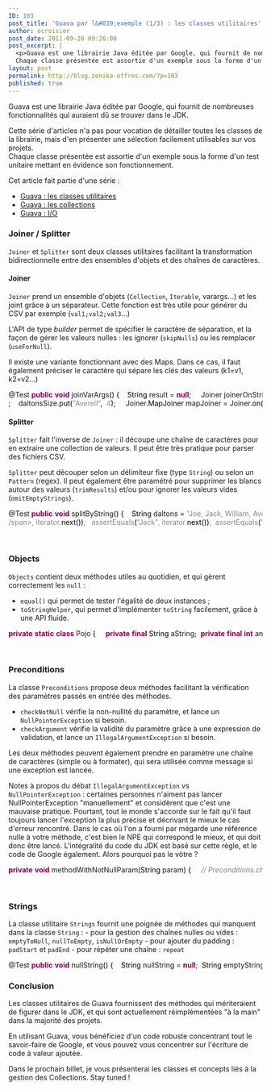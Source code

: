 ```yaml
---
ID: 103
post_title: 'Guava par l&#039;exemple (1/3) : les classes utilitaires'
author: ocroisier
post_date: 2011-09-28 09:26:00
post_excerpt: |
  <p>Guava est une librairie Java éditée par Google, qui fournit de nombreuses fonctionnalités qui auraient dû se trouver dans le JDK.</p> <p>Cette série d'articles n'a pas pour vocation de détailler toutes les classes de la librairie, mais d'en présenter une sélection facilement utilisables sur vos projets.<br />
  Chaque classe présentée est assortie d'un exemple sous la forme d'un test unitaire mettant en évidence son fonctionnement.</p> <p>Cet article fait partie d'une série&nbsp;:</p> <ul> <li><a href="/index.php?post/2011/09/26/Guava-par-l-exemple-%281/3%29-%3A-les-classes-utilitaires">Guava&nbsp;: les classes utilitaires</a></li> <li><a href="/index.php?post/2011/10/04/Guava-par-l-exemple-%282/3%29-%3A-les-collections">Guava&nbsp;: les collections</a></li> <li><a href="/index.php?post/2011/10/13/Guava-par-l-exemple-%283/3%29-%3A-I/O">Guava&nbsp;: I/O</a></li> </ul>
layout: post
permalink: http://blog.zenika-offres.com/?p=103
published: true
---
```

<p>Guava est une librairie Java éditée par Google, qui fournit de nombreuses fonctionnalités qui auraient dû se trouver dans le JDK.</p> <p>Cette série d'articles n'a pas pour vocation de détailler toutes les classes de la librairie, mais d'en présenter une sélection facilement utilisables sur vos projets.<br />
Chaque classe présentée est assortie d'un exemple sous la forme d'un test unitaire mettant en évidence son fonctionnement.</p> <p>Cet article fait partie d'une série&nbsp;:</p> <ul> <li><a href="/index.php?post/2011/09/26/Guava-par-l-exemple-%281/3%29-%3A-les-classes-utilitaires">Guava&nbsp;: les classes utilitaires</a></li> <li><a href="/index.php?post/2011/10/04/Guava-par-l-exemple-%282/3%29-%3A-les-collections">Guava&nbsp;: les collections</a></li> <li><a href="/index.php?post/2011/10/13/Guava-par-l-exemple-%283/3%29-%3A-I/O">Guava&nbsp;: I/O</a></li> </ul>
<!--more-->
<h3>Joiner / Splitter</h3> <p><code>Joiner</code> et <code>Splitter</code> sont deux classes utilitaires facilitant la transformation bidirectionnelle entre des ensembles d'objets et des chaînes de caractères.</p> <h4>Joiner</h4> <p><code>Joiner</code> prend un ensemble d'objets (<code>Collection</code>, <code>Iterable</code>, varargs...) et les joint grâce à un séparateur. Cette fonction est très utile pour générer du CSV par exemple (<code>val1;val2;val3</code>...)</p> <p>L'API de type <em>builder</em> permet de spécifier le caractère de séparation, et la façon de gérer les valeurs nulles&nbsp;: les ignorer (<code>skipNulls</code>) ou les remplacer (<code>useForNull</code>).</p> <p>Il existe une variante fonctionnant avec des Maps. Dans ce cas, il faut également préciser le caractère qui sépare les clés des valeurs (k1=v1, k2=v2...)</p> <pre class="java code java" style="font-family:inherit">@Test <span style="color: #7F0055; font-weight: bold;">public</span> <span style="color: #7F0055; font-weight: bold;">void</span> joinVarArgs<span style="color: #000000;">&#40;</span><span style="color: #000000;">&#41;</span> <span style="color: #000000;">&#123;</span> 	<span style="color: #000000;">String</span> result = <span style="color: #7F0055; font-weight: bold;">null</span>; &nbsp; 	Joiner joinerOnString = Joiner.<span style="color: #000000;">on</span><span style="color: #000000;">&#40;</span><span style="color: #888888;">&quot;, &quot;</span><span style="color: #000000;">&#41;</span>; 	result = joinerOnString.<span style="color: #000000;">join</span><span style="color: #000000;">&#40;</span><span style="color: #888888;">&quot;Hello&quot;</span>, <span style="color: #888888;">&quot;World&quot;</span><span style="color: #000000;">&#41;</span>; 	assertEquals<span style="color: #000000;">&#40;</span><span style="color: #888888;">&quot;Hello, World&quot;</span>, result<span style="color: #000000;">&#41;</span>; &nbsp; 	Joiner joinerOnChar = Joiner.<span style="color: #000000;">on</span><span style="color: #000000;">&#40;</span><span style="color: #888888;">' '</span><span style="color: #000000;">&#41;</span>; 	result = joinerOnChar.<span style="color: #000000;">join</span><span style="color: #000000;">&#40;</span><span style="color: #888888;">&quot;Hello&quot;</span>, <span style="color: #888888;">&quot;World&quot;</span><span style="color: #000000;">&#41;</span>; 	assertEquals<span style="color: #000000;">&#40;</span><span style="color: #888888;">&quot;Hello World&quot;</span>, result<span style="color: #000000;">&#41;</span>; <span style="color: #000000;">&#125;</span> &nbsp; @Test <span style="color: #7F0055; font-weight: bold;">public</span> <span style="color: #7F0055; font-weight: bold;">void</span> joinIterable<span style="color: #000000;">&#40;</span><span style="color: #000000;">&#41;</span> <span style="color: #000000;">&#123;</span> 	<span style="color: #000000;">String</span> result = <span style="color: #7F0055; font-weight: bold;">null</span>; 	List<span style="color: #000000;">&lt;</span>String<span style="color: #000000;">&gt;</span> daltons = <span style="color: #000000;">Arrays</span>.<span style="color: #000000;">asList</span><span style="color: #000000;">&#40;</span><span style="color: #888888;">&quot;Joe&quot;</span>, <span style="color: #888888;">&quot;Jack&quot;</span>, <span style="color: #888888;">&quot;William&quot;</span>, <span style="color: #888888;">&quot;Averell&quot;</span><span style="color: #000000;">&#41;</span>; &nbsp; 	Joiner joiner = Joiner.<span style="color: #000000;">on</span><span style="color: #000000;">&#40;</span><span style="color: #888888;">&quot;, &quot;</span><span style="color: #000000;">&#41;</span>; 	result = joiner.<span style="color: #000000;">join</span><span style="color: #000000;">&#40;</span>daltons<span style="color: #000000;">&#41;</span>; 	assertEquals<span style="color: #000000;">&#40;</span><span style="color: #888888;">&quot;Joe, Jack, William, Averell&quot;</span>, result<span style="color: #000000;">&#41;</span>; <span style="color: #000000;">&#125;</span> &nbsp; @Test <span style="color: #7F0055; font-weight: bold;">public</span> <span style="color: #7F0055; font-weight: bold;">void</span> joinNulls<span style="color: #000000;">&#40;</span><span style="color: #000000;">&#41;</span> <span style="color: #000000;">&#123;</span> 	<span style="color: #000000;">String</span> result = <span style="color: #7F0055; font-weight: bold;">null</span>; 	List<span style="color: #000000;">&lt;</span>String<span style="color: #000000;">&gt;</span> daltons = <span style="color: #000000;">Arrays</span>.<span style="color: #000000;">asList</span><span style="color: #000000;">&#40;</span><span style="color: #888888;">&quot;Joe&quot;</span>, <span style="color: #7F0055; font-weight: bold;">null</span>, <span style="color: #888888;">&quot;Jack&quot;</span>, <span style="color: #7F0055; font-weight: bold;">null</span>, <span style="color: #888888;">&quot;William&quot;</span>, <span style="color: #7F0055; font-weight: bold;">null</span>, <span style="color: #888888;">&quot;Averell&quot;</span><span style="color: #000000;">&#41;</span>; &nbsp; 	Joiner joinerSkippingNulls = Joiner.<span style="color: #000000;">on</span><span style="color: #000000;">&#40;</span><span style="color: #888888;">&quot;, &quot;</span><span style="color: #000000;">&#41;</span>.<span style="color: #000000;">skipNulls</span><span style="color: #000000;">&#40;</span><span style="color: #000000;">&#41;</span>; 	result = joinerSkippingNulls.<span style="color: #000000;">join</span><span style="color: #000000;">&#40;</span>daltons<span style="color: #000000;">&#41;</span>; 	assertEquals<span style="color: #000000;">&#40;</span><span style="color: #888888;">&quot;Joe, Jack, William, Averell&quot;</span>, result<span style="color: #000000;">&#41;</span>; &nbsp; 	Joiner joinerReplacingNulls = Joiner.<span style="color: #000000;">on</span><span style="color: #000000;">&#40;</span><span style="color: #888888;">&quot;, &quot;</span><span style="color: #000000;">&#41;</span>.<span style="color: #000000;">useForNull</span><span style="color: #000000;">&#40;</span><span style="color: #888888;">&quot;&lt;null&gt;&quot;</span><span style="color: #000000;">&#41;</span>; 	result = joinerReplacingNulls.<span style="color: #000000;">join</span><span style="color: #000000;">&#40;</span>daltons<span style="color: #000000;">&#41;</span>; 	assertEquals<span style="color: #000000;">&#40;</span><span style="color: #888888;">&quot;Joe, &lt;null&gt;, Jack, &lt;null&gt;, William, &lt;null&gt;, Averell&quot;</span>, result<span style="color: #000000;">&#41;</span>; <span style="color: #000000;">&#125;</span> &nbsp; @Test <span style="color: #7F0055; font-weight: bold;">public</span> <span style="color: #7F0055; font-weight: bold;">void</span> joinMap<span style="color: #000000;">&#40;</span><span style="color: #000000;">&#41;</span> <span style="color: #000000;">&#123;</span> 	<span style="color: #000000;">String</span> result = <span style="color: #7F0055; font-weight: bold;">null</span>; 	Map<span style="color: #000000;">&lt;</span>String, Integer<span style="color: #000000;">&gt;</span> daltonsSize = <span style="color: #7F0055; font-weight: bold;">new</span> LinkedHashMap<span style="color: #000000;">&lt;</span>String, Integer<span style="color: #000000;">&gt;</span><span style="color: #000000;">&#40;</span><span style="color: #000000;">&#41;</span>; 	daltonsSize.<span style="color: #000000;">put</span><span style="color: #000000;">&#40;</span><span style="color: #888888;">&quot;Joe&quot;</span>,      <span style="color: #cc66cc;">1</span><span style="color: #000000;">&#41;</span>; 	daltonsSize.<span style="color: #000000;">put</span><span style="color: #000000;">&#40;</span><span style="color: #888888;">&quot;Jack&quot;</span>,     <span style="color: #cc66cc;">2</span><span style="color: #000000;">&#41;</span>; 	daltonsSize.<span style="color: #000000;">put</span><span style="color: #000000;">&#40;</span><span style="color: #888888;">&quot;William&quot;</span>,  <span style="color: #cc66cc;">3</span><span style="color: #000000;">&#41;
</span>; 	daltonsSize.<span style="color: #000000;">put</span><span style="color: #000000;">&#40;</span><span style="color: #888888;">&quot;Averell&quot;</span>,  <span style="color: #cc66cc;">4</span><span style="color: #000000;">&#41;</span>; &nbsp; 	Joiner.<span style="color: #000000;">MapJoiner</span> mapJoiner = Joiner.<span style="color: #000000;">on</span><span style="color: #000000;">&#40;</span><span style="color: #888888;">&quot;, &quot;</span><span style="color: #000000;">&#41;</span>.<span style="color: #000000;">withKeyValueSeparator</span><span style="color: #000000;">&#40;</span><span style="color: #888888;">&quot;=&quot;</span><span style="color: #000000;">&#41;</span>; 	result = mapJoiner.<span style="color: #000000;">join</span><span style="color: #000000;">&#40;</span>daltonsSize<span style="color: #000000;">&#41;</span>; 	assertEquals<span style="color: #000000;">&#40;</span><span style="color: #888888;">&quot;Joe=1, Jack=2, William=3, Averell=4&quot;</span>, result<span style="color: #000000;">&#41;</span>; <span style="color: #000000;">&#125;</span></pre> <h4>Splitter</h4> <p><code>Splitter</code> fait l'inverse de <code>Joiner</code>&nbsp;: il découpe une chaîne de caractères pour en extraire une collection de valeurs. Il peut être très pratique pour parser des fichiers CSV.</p> <p><code>Splitter</code> peut découper selon un délimiteur fixe (type <code>String</code>) ou selon un <code>Pattern</code> (regex). Il peut également être paramétré pour supprimer les blancs autour des valeurs (<code>trimResults</code>) et/ou pour ignorer les valeurs vides (<code>omitEmptyStrings</code>).</p> <pre class="java code java" style="font-family:inherit">@Test <span style="color: #7F0055; font-weight: bold;">public</span> <span style="color: #7F0055; font-weight: bold;">void</span> splitByString<span style="color: #000000;">&#40;</span><span style="color: #000000;">&#41;</span> <span style="color: #000000;">&#123;</span> 	<span style="color: #000000;">String</span> daltons = <span style="color: #888888;">&quot;Joe, Jack, William, Averell&quot;</span>; 	<span style="color: #000000;">String</span> delimiter = <span style="color: #888888;">&quot;, &quot;</span>; &nbsp; 	Splitter splitterOnString = Splitter.<span style="color: #000000;">on</span><span style="color: #000000;">&#40;</span>delimiter<span style="color: #000000;">&#41;</span>; 	Iterable<span style="color: #000000;">&lt;</span>String<span style="color: #000000;">&gt;</span> split = splitterOnString.<span style="color: #000000;">split</span><span style="color: #000000;">&#40;</span>daltons<span style="color: #000000;">&#41;</span>; &nbsp; 	Iterator<span style="color: #000000;">&lt;</span>String<span style="color: #000000;">&gt;</span> iterator = split.<span style="color: #000000;">iterator</span><span style="color: #000000;">&#40;</span><span style="color: #000000;">&#41;</span>; 	assertEquals<span style="color: #000000;">&#40;</span><span style="color: #888888;">&quot;Joe&quot;</span>, iterator.<span style="color: #000000;">next</span><span style="color: #000000;">&#40;</span><span style="color: #000000;">&#41;</span><span style="color: #000000;">&#41;</span>; 	assertEquals<span style="color: #000000;">&#40;</span><span style="color: #888888;">&quot;Jack&quot;</span>, iterator.<span style="color: #000000;">next</span><span style="color: #000000;">&#40;</span><span style="color: #000000;">&#41;</span><span style="color: #000000;">&#41;</span>; 	assertEquals<span style="color: #000000;">&#40;</span><span style="color: #888888;">&quot;William&quot;</span>, iterator.<span style="color: #000000;">next</span><span style="color: #000000;">&#40;</span><span style="color: #000000;">&#41;</span><span style="color: #000000;">&#41;</span>; 	assertEquals<span style="color: #000000;">&#40;</span><span style="color: #888888;">&quot;Averell&quot;</span>, iterator.<span style="color: #000000;">next</span><span style="color: #000000;">&#40;</span><span style="color: #000000;">&#41;</span><span style="color: #000000;">&#41;</span>; <span style="color: #000000;">&#125;</span> &nbsp; @Test <span style="color: #7F0055; font-weight: bold;">public</span> <span style="color: #7F0055; font-weight: bold;">void</span> splitByPattern<span style="color: #000000;">&#40;</span><span style="color: #000000;">&#41;</span> <span style="color: #000000;">&#123;</span> 	<span style="color: #000000;">String</span> daltons = <span style="color: #888888;">&quot;Joe, Jack, William, Averell&quot;</span>; 	<span style="color: #000000;">String</span> delimiter = <span style="color: #888888;">&quot;,<span style="color: #000099; font-weight: bold;">\</span>s+&quot;</span>; &nbsp; 	Splitter splitterOnString = Splitter.<span style="color: #000000;">onPattern</span><span style="color: #000000;">&#40;</span>delimiter<span style="color: #000000;">&#41;</span>; 	Iterable<span style="color: #000000;">&lt;</span>String<span style="color: #000000;">&gt;</span> split = splitterOnString.<span style="color: #000000;">split</span><span style="color: #000000;">&#40;</span>daltons<span style="color: #000000;">&#41;</span>; &nbsp; 	Iterator<span style="color: #000000;">&lt;</span>String<span style="color: #000000;">&gt;</span> iterator = split.<span style="color: #000000;">iterator</span><span style="color: #000000;">&#40;</span><span style="color: #000000;">&#41;</span>; 	assertEquals<span style="color: #000000;">&#40;</span><span style="color: #888888;">&quot;Joe&quot;</span>, iterator.<span style="color: #000000;">next</span><span style="color: #000000;">&#40;</span><span style="color: #000000;">&#41;</span><span style="color: #000000;">&#41;</span>; 	assertEquals<span style="color: #000000;">&#40;</span><span style="color: #888888;">&quot;Jack&quot;</span>, iterator.<span style="color: #000000;">next</span><span style="color: #000000;">&#40;</span><span style="color: #000000;">&#41;</span><span style="color: #000000;">&#41;</span>; 	assertEquals<span style="color: #000000;">&#40;</span><span style="color: #888888;">&quot;William&quot;</span>, iterator.<span style="color: #000000;">next</span><span style="color: #000000;">&#40;</span><span style="color: #000000;">&#41;</span><span style="color: #000000;">&#41;</span>; 	assertEquals<span style="color: #000000;">&#40;</span><span style="color: #888888;">&quot;Averell&quot;</span>, iterator.<span style="color: #000000;">next</span><span style="color: #000000;">&#40;</span><span style="color: #000000;">&#41;</span><span style="color: #000000;">&#41;</span>; <span style="color: #000000;">&#125;</span> &nbsp; @Test <span style="color: #7F0055; font-weight: bold;">public</span> <span style="color: #7F0055; font-weight: bold;">void</span> splitAndRemoveEmptyResults<span style="color: #000000;">&#40;</span><span style="color: #000000;">&#41;</span> <span style="color: #000000;">&#123;</span> 	<span style="color: #000000;">String</span> daltons = <span style="color: #888888;">&quot;Joe, , Jack, , William, , Averell&quot;</span>; 	<span style="color: #000000;">String</span> delimiter = <span style="color: #888888;">&quot;, &quot;</span>; &nbsp; 	Splitter splitterOnString = Splitter.<span style="color: #000000;">on</span><span style="color: #000000;">&#40;</span>delimiter<span style="color: #000000;">&#41;</span>.<span style="color: #000000;">trimResults</span><span style="color: #000000;">&#40;</span><span style="color: #000000;">&#41;</span>.<span style="color: #000000;">omitEmptyStrings</span><span style="color: #000000;">&#40;</span><span style="color: #000000;">&#41;</span>; 	Iterable<span style="color: #000000;">&lt;</span>String<span style="color: #000000;">&gt;</span> split = splitterOnString.<span style="color: #000000;">split</span><span style="color: #000000;">&#40;</span>daltons<span style="color: #000000;">&#41;</span>; &nbsp; 	Iterator<span style="color: #000000;">&lt;</span>String<span style="color: #000000;">&gt;</span> iterator = split.<span style="color: #000000;">iterator</span><span style="color: #000000;">&#40;</span><span style="color: #000000;">&#41;</span>; 	assertEquals<span style="color: #000000;">&#40;</span><span style="color: #888888;">&quot;Joe&quot;<
/span>, iterator.<span style="color: #000000;">next</span><span style="color: #000000;">&#40;</span><span style="color: #000000;">&#41;</span><span style="color: #000000;">&#41;</span>; 	assertEquals<span style="color: #000000;">&#40;</span><span style="color: #888888;">&quot;Jack&quot;</span>, iterator.<span style="color: #000000;">next</span><span style="color: #000000;">&#40;</span><span style="color: #000000;">&#41;</span><span style="color: #000000;">&#41;</span>; 	assertEquals<span style="color: #000000;">&#40;</span><span style="color: #888888;">&quot;William&quot;</span>, iterator.<span style="color: #000000;">next</span><span style="color: #000000;">&#40;</span><span style="color: #000000;">&#41;</span><span style="color: #000000;">&#41;</span>; 	assertEquals<span style="color: #000000;">&#40;</span><span style="color: #888888;">&quot;Averell&quot;</span>, iterator.<span style="color: #000000;">next</span><span style="color: #000000;">&#40;</span><span style="color: #000000;">&#41;</span><span style="color: #000000;">&#41;</span>; <span style="color: #000000;">&#125;</span></pre> <p><br /></p> <h3>Objects</h3> <p><code>Objects</code> contient deux méthodes utiles au quotidien, et qui gèrent correctement les <code>null</code>&nbsp;:</p> <ul> <li><code>equal()</code> qui permet de tester l'égalité de deux instances&nbsp;;</li> <li><code>toStringHelper</code>, qui permet d'implémenter <code>toString</code> facilement, grâce à une API fluide.</li> </ul> <pre class="java code java" style="font-family:inherit"><span style="color: #7F0055; font-weight: bold;">private</span> <span style="color: #7F0055; font-weight: bold;">static</span> <span style="color: #7F0055; font-weight: bold;">class</span> Pojo <span style="color: #000000;">&#123;</span> &nbsp; 	<span style="color: #7F0055; font-weight: bold;">private</span> <span style="color: #7F0055; font-weight: bold;">final</span> <span style="color: #000000;">String</span> aString; 	<span style="color: #7F0055; font-weight: bold;">private</span> <span style="color: #7F0055; font-weight: bold;">final</span> <span style="color: #7F0055; font-weight: bold;">int</span> anInt; 	<span style="color: #7F0055; font-weight: bold;">private</span> <span style="color: #7F0055; font-weight: bold;">final</span> <span style="color: #000000;">Object</span> anObject; &nbsp; 	<span style="color: #7F0055; font-weight: bold;">private</span> Pojo<span style="color: #000000;">&#40;</span><span style="color: #000000;">String</span> aString, <span style="color: #7F0055; font-weight: bold;">int</span> anInt, <span style="color: #000000;">Object</span> anObject<span style="color: #000000;">&#41;</span> <span style="color: #000000;">&#123;</span> 		<span style="color: #7F0055; font-weight: bold;">this</span>.<span style="color: #000000;">aString</span> = aString; 		<span style="color: #7F0055; font-weight: bold;">this</span>.<span style="color: #000000;">anInt</span> = anInt; 		<span style="color: #7F0055; font-weight: bold;">this</span>.<span style="color: #000000;">anObject</span> = anObject; 	<span style="color: #000000;">&#125;</span> &nbsp; 	@Override 	<span style="color: #7F0055; font-weight: bold;">public</span> <span style="color: #000000;">String</span> toString<span style="color: #000000;">&#40;</span><span style="color: #000000;">&#41;</span> <span style="color: #000000;">&#123;</span> 		<span style="color: #7F0055; font-weight: bold;">return</span> Objects.<span style="color: #000000;">toStringHelper</span><span style="color: #000000;">&#40;</span><span style="color: #7F0055; font-weight: bold;">this</span><span style="color: #000000;">&#41;</span> 				.<span style="color: #000000;">add</span><span style="color: #000000;">&#40;</span><span style="color: #888888;">&quot;aString&quot;</span>, aString<span style="color: #000000;">&#41;</span> 				.<span style="color: #000000;">add</span><span style="color: #000000;">&#40;</span><span style="color: #888888;">&quot;anInt&quot;</span>, anInt<span style="color: #000000;">&#41;</span> 				.<span style="color: #000000;">add</span><span style="color: #000000;">&#40;</span><span style="color: #888888;">&quot;anObject&quot;</span>, anObject<span style="color: #000000;">&#41;</span> 				.<span style="color: #000000;">toString</span><span style="color: #000000;">&#40;</span><span style="color: #000000;">&#41;</span>; 	<span style="color: #000000;">&#125;</span> &nbsp; <span style="color: #000000;">&#125;</span> &nbsp; @Test <span style="color: #7F0055; font-weight: bold;">public</span> <span style="color: #7F0055; font-weight: bold;">void</span> equal<span style="color: #000000;">&#40;</span><span style="color: #000000;">&#41;</span> <span style="color: #000000;">&#123;</span> 	Pojo pojo = <span style="color: #7F0055; font-weight: bold;">new</span> Pojo<span style="color: #000000;">&#40;</span><span style="color: #888888;">&quot;foo&quot;</span>, <span style="color: #cc66cc;">42</span>, <span style="color: #7F0055; font-weight: bold;">null</span><span style="color: #000000;">&#41;</span>; 	assertTrue<span style="color: #000000;">&#40;</span>Objects.<span style="color: #000000;">equal</span><span style="color: #000000;">&#40;</span><span style="color: #7F0055; font-weight: bold;">null</span>, <span style="color: #7F0055; font-weight: bold;">null</span><span style="color: #000000;">&#41;</span><span style="color: #000000;">&#41;</span>; 	assertFalse<span style="color: #000000;">&#40;</span>Objects.<span style="color: #000000;">equal</span><span style="color: #000000;">&#40;</span>pojo, <span style="color: #7F0055; font-weight: bold;">null</span><span style="color: #000000;">&#41;</span><span style="color: #000000;">&#41;</span>; 	assertFalse<span style="color: #000000;">&#40;</span>Objects.<span style="color: #000000;">equal</span><span style="color: #000000;">&#40;</span><span style="color: #7F0055; font-weight: bold;">null</span>, pojo<span style="color: #000000;">&#41;</span><span style="color: #000000;">&#41;</span>; 	assertTrue<span style="color: #000000;">&#40;</span>Objects.<span style="color: #000000;">equal</span><span style="color: #000000;">&#40;</span>pojo, pojo<span style="color: #000000;">&#41;</span><span style="color: #000000;">&#41;</span>; 	assertFalse<span style="color: #000000;">&#40;</span>Objects.<span style="color: #000000;">equal</span><span style="color: #000000;">&#40;</span>pojo, <span style="color: #7F0055; font-weight: bold;">new</span> <span style="color: #000000;">Object</span><span style="color: #000000;">&#40;</span><span style="color: #000000;">&#41;</span><span style="color: #000000;">&#41;</span><span style="color: #000000;">&#41;</span>; <span style="color: #000000;">&#125;</span> &nbsp; @Test <span style="color: #7F0055; font-weight: bold;">public</span> <span style="color: #7F0055; font-weight: bold;">void</span> toStringHelper<span style="color: #000000;">&#40;</span><span style="color: #000000;">&#41;</span> <span style="color: #000000;">&#123;</span> 	assertEquals<span style="color: #000000;">&#40;</span><span style="color: #888888;">&quot;Pojo{aString=foo, anInt=42, anObject=null}&quot;</span>, <span style="color: #7F0055; font-weight: bold;">new</span> Pojo<span style="color: #000000;">&#40;</span><span style="color: #888888;">&quot;foo&quot;</span>, <span style="color: #cc66cc;">42</span>, <span style="color: #7F0055; font-weight: bold;">null</span><span style="color: #000000;">&#41;</span>.<span style="color: #000000;">toString</span><span style="color: #000000;">&#40;</span><span style="color: #000000;">&#41;</span><span style="color: #000000;">&#41;</span>; 	assertEquals<span style="color: #000000;">&#40;</span><span style="color: #888888;">&quot;Pojo{aString=foo, anInt=42, anObject=bar}&quot;</span>, <span style="color: #7F0055; font-weight: bold;">new</span> Pojo<span style="color: #000000;">&#40;</span><span style="color: #888888;">&quot;foo&quot;</span>, <span style="color: #cc66cc;">42</span>, <span style="color: #888888;">&quot;bar&quot;</span><span style="color: #000000;">&#41;</span>.<span style="color: #000000;">toString</span><span style="color: #000000;">&#40;</span><span style="color: #000000;">&#41;</s
pan><span style="color: #000000;">&#41;</span>; <span style="color: #000000;">&#125;</span></pre> <p><br /></p> <h3>Preconditions</h3> <p>La classe <code>Preconditions</code> propose deux méthodes facilitant la vérification des paramètres passés en entrée des méthodes.</p> <ul> <li><code>checkNotNull</code> vérifie la non-nullité du paramètre, et lance un <code>NullPointerException</code> si besoin.</li> <li><code>checkArgument</code> vérifie la validité du paramètre grâce à une expression de validation, et lance un <code>IllegalArgumentException</code> si besoin.</li> </ul> <p>Les deux méthodes peuvent également prendre en paramètre une chaîne de caractères (simple ou à formater), qui sera utilisée comme message si une exception est lancée.</p> <p>Notes à propos du débat <code>IllegalArgumentException</code> vs <code>NullPointerException</code>&nbsp;: certaines personnes n'aiment pas lancer NullPointerException "manuellement" et considèrent que c'est une mauvaise pratique. Pourtant, tout le monde s'accorde sur le fait qu'il faut toujours lancer l'exception la plus précise et décrivant le mieux le cas d'erreur rencontré. Dans le cas où l'on a fourni par mégarde une référence nulle à votre méthode, c'est bien le NPE qui correspond le mieux, et qui doit donc être lancé. L'intégralité du code du JDK est basé sur cette règle, et le code de Google également. Alors pourquoi pas le vôtre&nbsp;?</p> <pre class="java code java" style="font-family:inherit"><span style="color: #7F0055; font-weight: bold;">private</span> <span style="color: #7F0055; font-weight: bold;">void</span> methodWithNotNullParam<span style="color: #000000;">&#40;</span><span style="color: #000000;">String</span> param<span style="color: #000000;">&#41;</span> <span style="color: #000000;">&#123;</span> 	<span style="color: #808080; font-style: italic;">// Preconditions.checkNotNull(param);</span> 	<span style="color: #808080; font-style: italic;">// Preconditions.checkNotNull(param, &quot;Parameter 'param' must not be null&quot;);</span> 	Preconditions.<span style="color: #000000;">checkNotNull</span><span style="color: #000000;">&#40;</span>param, <span style="color: #888888;">&quot;Parameter '%s' must not be null&quot;</span>, <span style="color: #888888;">&quot;param&quot;</span><span style="color: #000000;">&#41;</span>; <span style="color: #000000;">&#125;</span> &nbsp; <span style="color: #7F0055; font-weight: bold;">private</span> <span style="color: #7F0055; font-weight: bold;">void</span> methodWithValidParam<span style="color: #000000;">&#40;</span><span style="color: #000000;">String</span> param<span style="color: #000000;">&#41;</span> <span style="color: #000000;">&#123;</span> 	<span style="color: #808080; font-style: italic;">// Preconditions.checkArgument(param.trim().length() &gt; 0);</span> 	<span style="color: #808080; font-style: italic;">// Preconditions.checkArgument(param.trim().length() &gt; 0, &quot;Parameter 'param' must not be empty&quot;);</span> 	Preconditions.<span style="color: #000000;">checkArgument</span><span style="color: #000000;">&#40;</span>param.<span style="color: #000000;">trim</span><span style="color: #000000;">&#40;</span><span style="color: #000000;">&#41;</span>.<span style="color: #000000;">length</span><span style="color: #000000;">&#40;</span><span style="color: #000000;">&#41;</span> <span style="color: #000000;">&gt;</span> 0, <span style="color: #888888;">&quot;Parameter '%s' must not be empty&quot;</span>, <span style="color: #888888;">&quot;param&quot;</span><span style="color: #000000;">&#41;</span>; <span style="color: #000000;">&#125;</span> &nbsp; @Test <span style="color: #7F0055; font-weight: bold;">public</span> <span style="color: #7F0055; font-weight: bold;">void</span> testMethodWithNotNullParam<span style="color: #000000;">&#40;</span><span style="color: #000000;">&#41;</span> <span style="color: #000000;">&#123;</span> 	<span style="color: #7F0055; font-weight: bold;">try</span> <span style="color: #000000;">&#123;</span> 		methodWithNotNullParam<span style="color: #000000;">&#40;</span><span style="color: #7F0055; font-weight: bold;">null</span><span style="color: #000000;">&#41;</span>; 		fail<span style="color: #000000;">&#40;</span><span style="color: #888888;">&quot;Target method should have thrown an exception&quot;</span><span style="color: #000000;">&#41;</span>; 	<span style="color: #000000;">&#125;</span> <span style="color: #7F0055; font-weight: bold;">catch</span> <span style="color: #000000;">&#40;</span><span style="color: #000000;">NullPointerException</span> npe<span style="color: #000000;">&#41;</span> <span style="color: #000000;">&#123;</span> 		assertEquals<span style="color: #000000;">&#40;</span><span style="color: #888888;">&quot;Parameter 'param' must not be null&quot;</span>, npe.<span style="color: #000000;">getMessage</span><span style="color: #000000;">&#40;</span><span style="color: #000000;">&#41;</span><span style="color: #000000;">&#41;</span>; 	<span style="color: #000000;">&#125;</span> <span style="color: #000000;">&#125;</span> &nbsp; @Test <span style="color: #7F0055; font-weight: bold;">public</span> <span style="color: #7F0055; font-weight: bold;">void</span> testMethodWithValidParam<span style="color: #000000;">&#40;</span><span style="color: #000000;">&#41;</span> <span style="color: #000000;">&#123;</span> 	<span style="color: #7F0055; font-weight: bold;">try</span> <span style="color: #000000;">&#123;</span> 		methodWithValidParam<span style="color: #000000;">&#40;</span><span style="color: #888888;">&quot;&quot;</span><span style="color: #000000;">&#41;</span>; 		fail<span style="color: #000000;">&#40;</span><span style="color: #888888;">&quot;Target method should have thrown an exception&quot;</span><span style="color: #000000;">&#41;</span>; 	<span style="color: #000000;">&#125;</span> <span style="color: #7F0055; font-weight: bold;">catch</span> <span style="color: #000000;">&#40;</span><span style="color: #000000;">IllegalArgumentException</span> iae<span style="color: #000000;">&#41;</span> <span style="color: #000000;">&#123;</span> 		assertEquals<span style="color: #000000;">&#40;</span><span style="color: #888888;">&quot;Parameter 'param' must not be empty&quot;</span>, iae.<span style="color: #000000;">getMessage</span><span style="color: #000000;">&#40;</span><span style="color: #000000;">&#41;</span><span style="color: #000000;">&#41;</span>; 	<span style="color: #000000;">&#125;</span> <span style="color: #000000;">&#125;</span></pre> <p><br /></p> <h3>Strings</h3> <p>La classe utilitaire <code>Strings</code> fournit une poignée de méthodes qui manquent dans la classe <code>String</code>&nbsp;: - pour la gestion des chaînes nulles ou vides&nbsp;: <code>emptyToNull</code>, <code>nullToEmpty</code>, <code>isNullOrEmpty</code> - pour ajouter du padding&nbsp;: <code>padStart</code> et <code>padEnd</code> - pour répéter une chaîne&nbsp;: <code>repeat</code></p> <pre class="java code java" style="font-family:inherit">@Test <span style="color: #7F0055; font-weight: bold;">public</span> <span style="color: #7F0055; font-weight: bold;">void</span> nullString<span style="color: #000000;">&#40;</span><span style="color: #000000;">&#41;</span> <span style="color: #000000;">&#123;</span> 	<span style="color: #000000;">String</span> nullString = <span style="color: #7F0055; font-weight: bold;">null</span>; 	<span style="color: #000000;">String</span> emptyString = <span style="color: #888888;">&quot;&quot;</span>; 	<span style="color: #000000;">String</span> someString = <span style="color: #888888;">&quot;Hello World&quot;</span>; &nbsp; 	assertEquals<span style="color: #000000;">&#40;</span><span style="color: #7F0055; font-weight: bold;">null</span>, Strings.<span style="color: #000000;">emptyToNull</span><span style="color: #000000;">&#40;</span>nullString<span style="color: #000000;">&#41;</span><span style="color: #000000;">&#41;</span>; 	assertEquals<span style="color: #000000;">&#40;</span><span style="color: #7F0055; font-weight: bold;">null</span>, Strings.<span style="color: #000000;">emptyToNull</span><spa
n style="color: #000000;">&#40;</span>emptyString<span style="color: #000000;">&#41;</span><span style="color: #000000;">&#41;</span>; 	assertEquals<span style="color: #000000;">&#40;</span>someString, Strings.<span style="color: #000000;">emptyToNull</span><span style="color: #000000;">&#40;</span>someString<span style="color: #000000;">&#41;</span><span style="color: #000000;">&#41;</span>; &nbsp; 	assertEquals<span style="color: #000000;">&#40;</span><span style="color: #888888;">&quot;&quot;</span>, Strings.<span style="color: #000000;">nullToEmpty</span><span style="color: #000000;">&#40;</span>nullString<span style="color: #000000;">&#41;</span><span style="color: #000000;">&#41;</span>; 	assertEquals<span style="color: #000000;">&#40;</span><span style="color: #888888;">&quot;&quot;</span>, Strings.<span style="color: #000000;">nullToEmpty</span><span style="color: #000000;">&#40;</span>emptyString<span style="color: #000000;">&#41;</span><span style="color: #000000;">&#41;</span>; 	assertEquals<span style="color: #000000;">&#40;</span>someString, Strings.<span style="color: #000000;">nullToEmpty</span><span style="color: #000000;">&#40;</span>someString<span style="color: #000000;">&#41;</span><span style="color: #000000;">&#41;</span>; &nbsp; 	assertTrue<span style="color: #000000;">&#40;</span>Strings.<span style="color: #000000;">isNullOrEmpty</span><span style="color: #000000;">&#40;</span>nullString<span style="color: #000000;">&#41;</span><span style="color: #000000;">&#41;</span>; 	assertTrue<span style="color: #000000;">&#40;</span>Strings.<span style="color: #000000;">isNullOrEmpty</span><span style="color: #000000;">&#40;</span>emptyString<span style="color: #000000;">&#41;</span><span style="color: #000000;">&#41;</span>; 	assertFalse<span style="color: #000000;">&#40;</span>Strings.<span style="color: #000000;">isNullOrEmpty</span><span style="color: #000000;">&#40;</span>someString<span style="color: #000000;">&#41;</span><span style="color: #000000;">&#41;</span>; <span style="color: #000000;">&#125;</span> &nbsp; @Test <span style="color: #7F0055; font-weight: bold;">public</span> <span style="color: #7F0055; font-weight: bold;">void</span> padding<span style="color: #000000;">&#40;</span><span style="color: #000000;">&#41;</span> <span style="color: #000000;">&#123;</span> 	<span style="color: #000000;">String</span> greeting = <span style="color: #888888;">&quot;Hello World&quot;</span>; 	<span style="color: #7F0055; font-weight: bold;">char</span> padding = <span style="color: #888888;">'.'</span>; &nbsp; 	assertEquals<span style="color: #000000;">&#40;</span>greeting, Strings.<span style="color: #000000;">padStart</span><span style="color: #000000;">&#40;</span>greeting, -<span style="color: #cc66cc;">1</span>, padding<span style="color: #000000;">&#41;</span><span style="color: #000000;">&#41;</span>; 	assertEquals<span style="color: #000000;">&#40;</span>greeting, Strings.<span style="color: #000000;">padStart</span><span style="color: #000000;">&#40;</span>greeting, 0, padding<span style="color: #000000;">&#41;</span><span style="color: #000000;">&#41;</span>; 	assertEquals<span style="color: #000000;">&#40;</span><span style="color: #888888;">&quot;....&quot;</span>+greeting, Strings.<span style="color: #000000;">padStart</span><span style="color: #000000;">&#40;</span>greeting, <span style="color: #cc66cc;">15</span>, padding<span style="color: #000000;">&#41;</span><span style="color: #000000;">&#41;</span>; &nbsp; 	assertEquals<span style="color: #000000;">&#40;</span>greeting, Strings.<span style="color: #000000;">padEnd</span><span style="color: #000000;">&#40;</span>greeting, -<span style="color: #cc66cc;">1</span>, padding<span style="color: #000000;">&#41;</span><span style="color: #000000;">&#41;</span>; 	assertEquals<span style="color: #000000;">&#40;</span>greeting, Strings.<span style="color: #000000;">padEnd</span><span style="color: #000000;">&#40;</span>greeting, 0, padding<span style="color: #000000;">&#41;</span><span style="color: #000000;">&#41;</span>; 	assertEquals<span style="color: #000000;">&#40;</span>greeting+<span style="color: #888888;">&quot;....&quot;</span>, Strings.<span style="color: #000000;">padEnd</span><span style="color: #000000;">&#40;</span>greeting, <span style="color: #cc66cc;">15</span>, padding<span style="color: #000000;">&#41;</span><span style="color: #000000;">&#41;</span>; <span style="color: #000000;">&#125;</span> &nbsp; @Test <span style="color: #7F0055; font-weight: bold;">public</span> <span style="color: #7F0055; font-weight: bold;">void</span> repeat<span style="color: #000000;">&#40;</span><span style="color: #000000;">&#41;</span> <span style="color: #000000;">&#123;</span> 	<span style="color: #000000;">String</span> laugh = <span style="color: #888888;">&quot;ha&quot;</span>; &nbsp; 	assertEquals<span style="color: #000000;">&#40;</span><span style="color: #888888;">&quot;&quot;</span>, Strings.<span style="color: #000000;">repeat</span><span style="color: #000000;">&#40;</span>laugh, 0<span style="color: #000000;">&#41;</span><span style="color: #000000;">&#41;</span>; 	assertEquals<span style="color: #000000;">&#40;</span><span style="color: #888888;">&quot;ha&quot;</span>, Strings.<span style="color: #000000;">repeat</span><span style="color: #000000;">&#40;</span>laugh, <span style="color: #cc66cc;">1</span><span style="color: #000000;">&#41;</span><span style="color: #000000;">&#41;</span>; 	assertEquals<span style="color: #000000;">&#40;</span><span style="color: #888888;">&quot;hahaha&quot;</span>, Strings.<span style="color: #000000;">repeat</span><span style="color: #000000;">&#40;</span>laugh, <span style="color: #cc66cc;">3</span><span style="color: #000000;">&#41;</span><span style="color: #000000;">&#41;</span>; <span style="color: #000000;">&#125;</span></pre> <h3>Conclusion</h3> <p>Les classes utilitaires de Guava fournissent des méthodes qui mériteraient de figurer dans le JDK, et qui sont actuellement réimplémentées "à la main" dans la majorité des projets.</p> <p>En utilisant Guava, vous bénéficiez d'un code robuste concentrant tout le savoir-faire de Google, et vous pouvez vous concentrer sur l'écriture de code à valeur ajoutée.</p> <p>Dans le prochain billet, je vous présenterai les classes et concepts liés à la gestion des Collections. Stay tuned&nbsp;!</p>